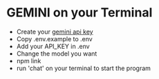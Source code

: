 # GEMINI on your Terminal

* Create your [gemini api key](https://aistudio.google.com/apikey)
* Copy .env.example to .env
* Add your API_KEY in .env
* Change the model you want 
* npm link
* run 'chat' on your terminal to start the program
